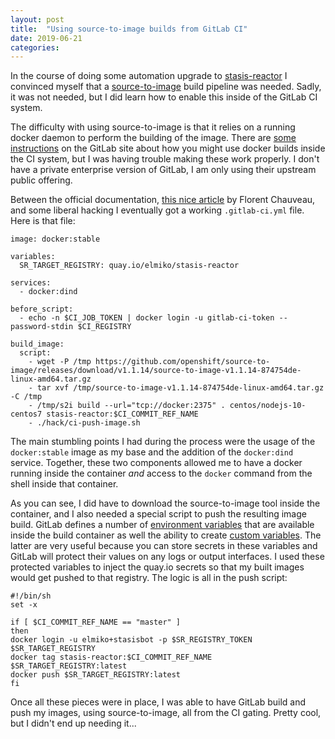 ```yaml
---
layout: post
title:  "Using source-to-image builds from GitLab CI"
date: 2019-06-21
categories:
---
```


In the course of doing some automation upgrade to
[stasis-reactor](https://gitlab.com/elmiko/stasis-reactor) I convinced myself
that a [source-to-image](https://github.com/openshift/source-to-image) build
pipeline was needed. Sadly, it was not needed, but I did learn how to enable
this inside of the GitLab CI system.

The difficulty with using source-to-image is that it relies on a running
docker daemon to perform the building of the image. There are
[some instructions](https://docs.gitlab.com/ee/ci/docker/using_docker_build.html)
on the GitLab site about how you might use docker builds inside the CI system,
but I was having trouble making these work properly. I don't have a private
enterprise version of GitLab, I am only using their upstream public offering.

Between the official documentation,
[this nice article](https://blog.callr.tech/building-docker-images-with-gitlab-ci-best-practices/)
by Florent Chauveau, and some liberal hacking I eventually got a working
`.gitlab-ci.yml` file. Here is that file:

```
image: docker:stable

variables:
  SR_TARGET_REGISTRY: quay.io/elmiko/stasis-reactor

services:
  - docker:dind

before_script:
  - echo -n $CI_JOB_TOKEN | docker login -u gitlab-ci-token --password-stdin $CI_REGISTRY

build_image:
  script:
    - wget -P /tmp https://github.com/openshift/source-to-image/releases/download/v1.1.14/source-to-image-v1.1.14-874754de-linux-amd64.tar.gz
    - tar xvf /tmp/source-to-image-v1.1.14-874754de-linux-amd64.tar.gz -C /tmp
    - /tmp/s2i build --url="tcp://docker:2375" . centos/nodejs-10-centos7 stasis-reactor:$CI_COMMIT_REF_NAME
    - ./hack/ci-push-image.sh
```

The main stumbling points I had during the process were the usage of the
`docker:stable` image as my base and the addition of the `docker:dind` service.
Together, these two components allowed me to have a docker running inside the
container _and_ access to the `docker` command from the shell inside that
container.

As you can see, I did have to download the source-to-image tool inside the
container, and I also needed a special script to push the resulting image
build. GitLab defines a number of
[environment variables](https://docs.gitlab.com/ee/ci/variables/predefined_variables.html)
that are available inside the build container as well the ability
to create
[custom variables](https://docs.gitlab.com/ee/ci/variables/#creating-a-custom-environment-variable).
The latter are very useful because you can store secrets in these variables
and GitLab will protect their values on any logs or output interfaces. I used
these protected variables to inject the quay.io secrets so that my built images
would get pushed to that registry. The logic is all in the push script:

```
#!/bin/sh
set -x

if [ $CI_COMMIT_REF_NAME == "master" ]
then
docker login -u elmiko+stasisbot -p $SR_REGISTRY_TOKEN $SR_TARGET_REGISTRY
docker tag stasis-reactor:$CI_COMMIT_REF_NAME $SR_TARGET_REGISTRY:latest
docker push $SR_TARGET_REGISTRY:latest
fi
```

Once all these pieces were in place, I was able to have GitLab build and push
my images, using source-to-image, all from the CI gating. Pretty cool, but I
didn't end up needing it...
